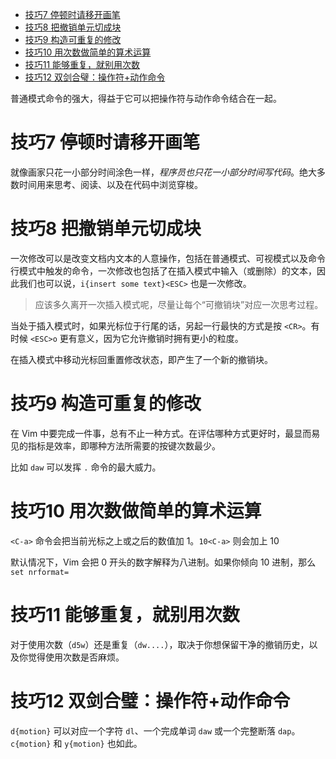 - [技巧7 停顿时请移开画笔](#技巧7-停顿时请移开画笔)
- [技巧8 把撤销单元切成块](#技巧8-把撤销单元切成块)
- [技巧9 构造可重复的修改](#技巧9-构造可重复的修改)
- [技巧10 用次数做简单的算术运算](#技巧10-用次数做简单的算术运算)
- [技巧11 能够重复，就别用次数](#技巧11-能够重复就别用次数)
- [技巧12 双剑合璧：操作符+动作命令](#技巧12-双剑合璧操作符动作命令)

普通模式命令的强大，得益于它可以把操作符与动作命令结合在一起。

# 技巧7 停顿时请移开画笔

就像画家只花一小部分时间涂色一样，*程序员也只花一小部分时间写代码*。绝大多数时间用来思考、阅读、以及在代码中浏览穿梭。

# 技巧8 把撤销单元切成块

一次修改可以是改变文档内文本的人意操作，包括在普通模式、可视模式以及命令行模式中触发的命令，一次修改也包括了在插入模式中输入（或删除）的文本，因此我们也可以说，`i{insert some text}<ESC>` 也是一次修改。

> 应该多久离开一次插入模式呢，尽量让每个“可撤销块”对应一次思考过程。

当处于插入模式时，如果光标位于行尾的话，另起一行最快的方式是按 `<CR>`。有时候 `<ESC>o` 更有意义，因为它允许撤销时拥有更小的粒度。

在插入模式中移动光标回重置修改状态，即产生了一个新的撤销块。

# 技巧9 构造可重复的修改

在 Vim 中要完成一件事，总有不止一种方式。在评估哪种方式更好时，最显而易见的指标是效率，即哪种方法所需要的按键次数最少。

比如 `daw` 可以发挥 `.` 命令的最大威力。

# 技巧10 用次数做简单的算术运算

`<C-a>` 命令会把当前光标之上或之后的数值加 1。`10<C-a>` 则会加上 10

默认情况下，Vim 会把 0 开头的数字解释为八进制。如果你倾向 10 进制，那么 `set nrformat=` 

# 技巧11 能够重复，就别用次数

对于使用次数（`d5w`）还是重复（`dw....`），取决于你想保留干净的撤销历史，以及你觉得使用次数是否麻烦。

# 技巧12 双剑合璧：操作符+动作命令

`d{motion}` 可以对应一个字符 `dl`、一个完成单词 `daw` 或一个完整断落 `dap`。`c{motion}` 和 `y{motion}` 也如此。

